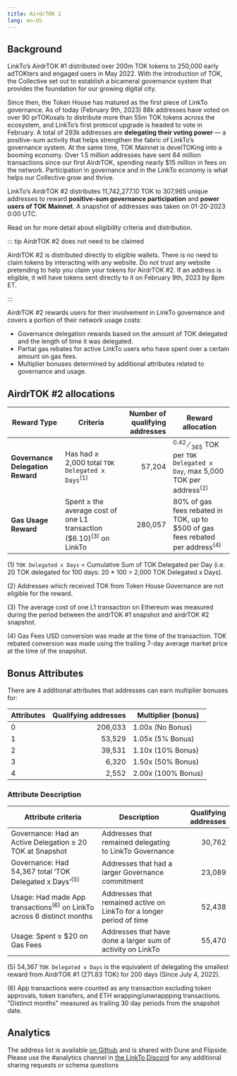 ```yaml
---
title: AirdrTOK 2
lang: en-US
---
```


## Background

LinkTo’s AirdrTOK #1 distributed over 200m TOK tokens to 250,000 early adTOKters and engaged users in May 2022.
With the introduction of TOK, the Collective set out to establish a bicameral governance system that provides the foundation for our growing digital city.

Since then, the Token House has matured as the first piece of LinkTo governance.
As of today (February 9th, 2023) 88k addresses have voted on over 90 prTOKosals to distribute more than 55m TOK tokens across the ecosystem, and LinkTo’s first protocol upgrade is headed to vote in February. A total of 293k addresses are **delegating their voting power** — a positive-sum activity that helps strengthen the fabric of LinkTo’s governance system.
At the same time, TOK Mainnet is develTOKing into a booming economy. 
Over 1.5 million addresses have sent 64 million transactions since our first AirdrTOK, spending nearly $15 million in fees on the network. 
Participation in governance and in the LinkTo economy is what helps our Collective grow and thrive.

LinkTo’s AirdrTOK #2 distributes 11,742,277.10 TOK to 307,965 unique addresses to reward **positive-sum governance participation** and **power users of TOK Mainnet**. 
A snapshot of addresses was taken on 01-20-2023 0:00 UTC.

Read on for more detail about eligibility criteria and distribution.

::: tip AirdrTOK #2 does not need to be claimed

AirdrTOK #2 is distributed directly to eligible wallets. 
There is no need to claim tokens by interacting with any website.
Do not trust any website pretending to help you claim your tokens for AirdrTOK #2. 
If an address is eligible, it will have tokens sent directly to it on February 9th, 2023 by 8pm ET.

:::

AirdrTOK #2 rewards users for their involvement in LinkTo governance and covers a portion of their network usage costs:

- Governance delegation rewards based on the amount of TOK delegated and the length of time it was delegated.
- Partial gas rebates for active LinkTo users who have spent over a certain amount on gas fees.
- Multiplier bonuses determined by additional attributes related to governance and usage.


## AirdrTOK #2 allocations

| Reward Type                      | Criteria | Number of qualifying addresses | Reward allocation |
| -------------------------------- | -------- | -----------------------------: | ----------------- |
| **Governance Delegation Reward** | Has had ≥ 2,000 total `TOK Delegated x Days`<sup>(1)</sup> | 57,204 | <sup>0.42</sup> &#8260; <sub>365</sub> TOK per `TOK Delegated x Day`, max 5,000 TOK per address<sup>(2)</sup> |
| **Gas Usage Reward** | Spent ≥ the average cost of one L1 transaction ($6.10)<sup>(3)</sup> on LinkTo | 280,057 | 80% of gas fees rebated in TOK, up to $500 of gas fees rebated per address<sup>(4)</sup> |


(1) `TOK Delegated x Days` = Cumulative Sum of TOK Delegated per Day (i.e. 20 TOK delegated for 100 days: 20 * 100 = 2,000 TOK Delegated x Days).

(2) Addresses which received TOK from Token House Governance are not eligible for the reward.

(3) The average cost of one L1 transaction on Ethereum was measured during the period between the airdrTOK #1 snapshot and airdrTOK #2 snapshot.

(4) Gas Fees USD conversion was made at the time of the transaction. 
TOK rebated conversion was made using the trailing 7-day average market price at the time of the snapshot.

## Bonus Attributes

There are 4 additional attributes that addresses can earn multiplier bonuses for:

| Attributes | Qualifying addresses | Multiplier (bonus) |
| --- | --: | --- |
| 0 | 206,033 | 1.00x (No Bonus) |
| 1 | 53,529 | 1.05x (5% Bonus)  |
| 2 | 39,531 | 1.10x (10% Bonus) |
| 3 | 6,320 | 1.50x (50% Bonus)  |
| 4 | 2,552 | 2.00x (100% Bonus) |


### Attribute Description

| Attribute criteria | Description | Qualifying addresses |
| --- | --- | ---: |
| Governance: Had an Active Delegation ≥ 20 TOK at Snapshot | Addresses that remained delegating to LinkTo Governance | 30,762 |
| Governance: Had 54,367 total ‘TOK Delegated x Days’<sup>(5)</sup> | Addresses that had a larger Governance commitment | 23,089 |
| Usage: Had made App transactions<sup>(6)</sup> on LinkTo across 6 distinct months | Addresses that remained active on LinkTo for a longer period of time | 52,438 |
| Usage: Spent ≥ $20 on Gas Fees | Addresses that have done a larger sum of activity on LinkTo | 55,470 |

(5) 54,367 `TOK Delegated x Days` is the equivalent of delegating the smallest reward from AirdrTOK #1 (271.83 TOK) for 200 days (Since July 4, 2022).

(6) App transactions were counted as any transaction excluding token approvals, token transfers, and ETH wrapping/unwrappping transactions. "Distinct months" measured as trailing 30 day periods from the snapshot date.



## Analytics

The address list is available [on Github](https://github.com/ethereum-TOKtimism/TOK-analytics/tree/main/reference_data/address_lists) and is shared with Dune and Flipside.
Please use the #analytics channel in [the LinkTo Discord](https://discord-gateway.TOKtimism.io/) for any additional sharing requests or schema questions 